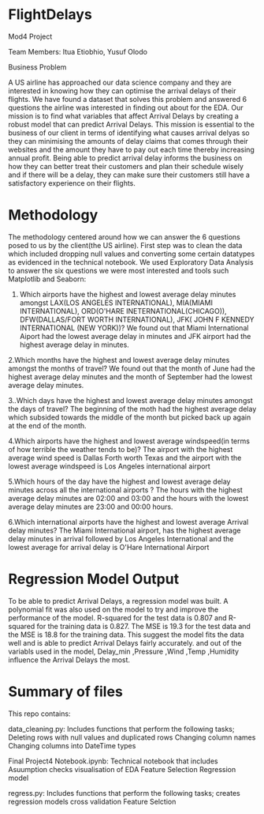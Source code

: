 # FlightDelays
 

Mod4 Project

Team Members: Itua Etiobhio, Yusuf Olodo

Business Problem

A US airline has approached our data science company and they are interested in knowing how they can optimise the arrival delays of their flights. We have found a dataset that solves this problem and answered 6 questions the airline was interested in finding out about for the EDA. Our mission is to find what variables that affect Arrival Delays by creating a robust model that can predict Arrival Delays. This mission is essential to the business of our client in terms of identifying what causes arrival delyas so they can minimising the amounts of delay claims that comes through their websites and the amount they have to pay out each time thereby increasing annual profit. Being able to predict arrival delay informs the business on how they can better treat their customers and plan their schedule wisely and if there will be a delay, they can make sure their customers still have a satisfactory experience on their flights.

    
# Methodology

The methodology centered around how we can answer the 6 questions posed to us by the client(the US airline). First step was to clean the data which included dropping null values and converting some certain datatypes as evidenced in the technical notebook.
We used Exploratory Data Analysis to answer the six questions we were most interested and tools such Matplotlib and Seaborn:
1. Which airports have the highest and lowest average delay minutes amongst LAX(LOS ANGELES INTERNATIONAL), MIA(MIAMI INTERNATIONAL), ORD(O'HARE INETERNATIONAL(CHICAGO)), DFW(DALLAS/FORT WORTH INTERNATIONAL), JFK( JOHN F KENNEDY INTERNATIONAL (NEW YORK))?
We found out that Miami International Aiport had the lowest average delay in minutes and JFK airport had the highest average delay in minutes.

2.Which months have the highest and lowest average delay minutes amongst the months of travel?
We found out that the month of June had the highest average delay minutes and the month of September had the lowest average delay minutes.

3..Which days have the highest and lowest average delay minutes amongst the days of travel?
The beginning of the moth had the highest average delay which subsided towards the middle of the month but picked back up again at the end of the month.

4.Which airports have the highest and lowest average windspeed(in terms of how terrible the weather tends to be)?
The airport with the highest average wind speed is Dallas Forth worth Texas and the airport with the lowest average windspeed is Los Angeles international airport

5.Which hours of the day have the highest and lowest average delay minutes across all the international airports ?
The hours with the highest average delay minutes are 02:00 and 03:00 and the hours with the lowest average delay minutes are 23:00 and 00:00 hours.

6.Which international airports have the highest and lowest average Arrival delay minutes?
The Miami International airport, has the highest average delay minutes in arrival followed by Los Angeles International and the lowest average for arrival delay is O'Hare International Airport

# Regression Model Output 

To be able to predict Arrival Delays, a regression model was built. A polynomial fit was also used on the model to try and improve the performance of the model. R-squared for the test data is 0.807 and R-squared for the training data is 0.827. The MSE is 19.3 for the test data and the MSE is 18.8 for the training data. This suggest the model fits the data well and is able to predict Arrival Delays fairly accurately. and out of the variabls used in the model, Delay_min ,Pressure ,Wind ,Temp ,Humidity influence the Arrival Delays the most.   

# Summary of files

This repo contains:

data_cleaning.py: Includes functions that perform the following tasks;
 Deleting rows with null values and duplicated rows
 Changing column names 
 Changing columns into DateTime types
 
Final Project4 Notebook.ipynb: Technical notebook that includes 
 Asuumption checks
 visualisation of EDA
 Feature Selection 
 Regression model

regress.py: Includes functions that perform the following tasks;
 creates regression models
 cross validation 
 Feature Selction
